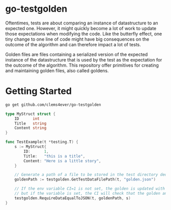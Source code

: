 # go-testgolden

Oftentimes, tests are about comparing an instance of datastructure to an expected one. However,
it might quickly become a lot of work to update those expectations when modifying the code. Like
the butterfly effect, one tiny change to one line of code might have big consequences on the
outcome of the algorithm and can therefore impact a lot of tests.

Golden files are files containing a serialized version of the expected instance of the datastructure
that is used by the test as the expectation for the outcome of the algorithm. This repository offer
primitives for creating and maintaining golden files, also called goldens.


# Getting Started

```bash
go get github.com/clems4ever/go-testgolden
```

```go
type MyStruct struct {
	ID      int
	Title   string
	Content string
}

func TestExample(t *testing.T) {
	s := MyStruct{
		ID:      1,
		Title:   "this is a title",
		Content: "Here is a little story",
	}

	// Generate a path of a file to be stored in the test directory dedicated to this specific test.
	goldenPath := testgolden.GetTestDataFilePath(t, "golden.json")

	// If the env variable CI=1 is not set, the golden is updated with the latest version of the struct,
	// but if the variable is set, the CI will check that the golden and the actual data is equal.
	testgolden.RequireDataEqualToJSON(t, goldenPath, s)
}
```
